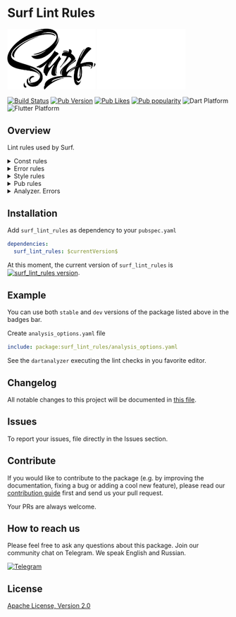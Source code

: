 # Surf Lint Rules

<img src="https://raw.githubusercontent.com/surfstudio/flutter-open-source/main/assets/logo_black.png#gh-light-mode-only" width="200">
<img src="https://raw.githubusercontent.com/surfstudio/flutter-open-source/main/assets/logo_white.png#gh-dark-mode-only" width="200">

[![Build Status](https://shields.io/github/actions/workflow/status/surfstudio/flutter-surf-lint-rules/on_pull_request.yml?logo=github&logoColor=white)](https://github.com/surfstudio/flutter-surf-lint-rules)
[![Pub Version](https://img.shields.io/pub/v/surf_lint_rules?logo=dart&logoColor=white)](https://pub.dev/packages/surf_lint_rules)
[![Pub Likes](https://badgen.net/pub/likes/surf_lint_rules)](https://pub.dev/packages/surf_lint_rules)
[![Pub popularity](https://badgen.net/pub/popularity/surf_lint_rules)](https://pub.dev/packages/surf_lint_rules/score)
![Dart Platform](https://badgen.net/pub/dart-platform/surf_lint_rules)
![Flutter Platform](https://badgen.net/pub/flutter-platform/surf_lint_rules)

## Overview

Lint rules used by Surf.

<details><summary>Const rules</summary><br/>
    <ul>
      <li> <a href="https://dart-lang.github.io/linter/lints/prefer_const_constructors.html">prefer_const_constructors</a> </li>
      <li> <a href="https://dart-lang.github.io/linter/lints/prefer_const_constructors_in_immutables.html">prefer_const_constructors_in_immutables</a> </li>
      <li> <a href="https://dart-lang.github.io/linter/lints/prefer_const_declarations.html">prefer_const_declarations</a> </li>
      <li> <a href="https://dart-lang.github.io/linter/lints/prefer_const_literals_to_create_immutables.html">prefer_const_literals_to_create_immutables</a> </li>
      <li> <a href="https://dart-lang.github.io/linter/lints/unnecessary_const.html">unnecessary_const</a> </li>
      <li> <a href="https://dart-lang.github.io/linter/lints/unnecessary_late.html">unnecessary_late</a> </li>
    </ul>
</details>

<details><summary>Error rules</summary><br/>
    <ul>
      <li> <a href="https://dart-lang.github.io/linter/lints/always_use_package_imports.html">always_use_package_imports</a> </li>
      <li> <a href="https://dart-lang.github.io/linter/lints/avoid_dynamic_calls.html">avoid_dynamic_calls</a> </li>
      <li> <a href="https://dart-lang.github.io/linter/lints/avoid_empty_else.html">avoid_empty_else</a> </li>
      <li> <a href="https://dart-lang.github.io/linter/lints/avoid_print.html">avoid_print</a> </li>
      <li> <a href="https://dart-lang.github.io/linter/lints/avoid_relative_lib_imports.html">avoid_relative_lib_imports</a> </li>
      <li> <a href="https://dart-lang.github.io/linter/lints/avoid_returning_null_for_future.html">avoid_returning_null_for_future</a> </li>
      <li> <a href="https://dart-lang.github.io/linter/lints/avoid_slow_async_io.html">avoid_slow_async_io</a> </li>
      <li> <a href="https://dart-lang.github.io/linter/lints/avoid_type_to_string.html">avoid_type_to_string</a> </li>
      <li> <a href="https://dart-lang.github.io/linter/lints/avoid_types_as_parameter_names.html">avoid_types_as_parameter_names</a> </li>
      <li> <a href="https://dart-lang.github.io/linter/lints/avoid_web_libraries_in_flutter.html">avoid_web_libraries_in_flutter</a> </li>
      <li> <a href="https://dart-lang.github.io/linter/lints/cancel_subscriptions.html">cancel_subscriptions</a> </li>
      <li> <a href="https://dart-lang.github.io/linter/lints/close_sinks.html">close_sinks</a> </li>
      <li> <a href="https://dart-lang.github.io/linter/lints/comment_references.html">comment_references</a> </li>
      <li> <a href="https://dart-lang.github.io/linter/lints/control_flow_in_finally.html">control_flow_in_finally</a> </li>
      <li> <a href="https://dart-lang.github.io/linter/lints/empty_statements.html">empty_statements</a> </li>
      <li> <a href="https://dart-lang.github.io/linter/lints/hash_and_equals.html">hash_and_equals</a> </li>
      <li> <a href="https://dart-lang.github.io/linter/lints/iterable_contains_unrelated_type.html">iterable_contains_unrelated_type</a> </li>
      <li> <a href="https://dart-lang.github.io/linter/lints/list_remove_unrelated_type.html">list_remove_unrelated_type</a> </li>
      <li> <a href="https://dart-lang.github.io/linter/lints/literal_only_boolean_expressions.html">literal_only_boolean_expressions</a> </li>
      <li> <a href="https://dart-lang.github.io/linter/lints/no_adjacent_strings_in_list.html">no_adjacent_strings_in_list</a> </li>
      <li> <a href="https://dart-lang.github.io/linter/lints/no_duplicate_case_values.html">no_duplicate_case_values</a> </li>
      <li> <a href="https://dart-lang.github.io/linter/lints/no_logic_in_create_state.html">no_logic_in_create_state</a> </li>
      <li> <a href="https://dart-lang.github.io/linter/lints/prefer_void_to_null.html">prefer_void_to_null</a> </li>
      <li> <a href="https://dart-lang.github.io/linter/lints/test_types_in_equals.html">test_types_in_equals</a> </li>
      <li> <a href="https://dart-lang.github.io/linter/lints/throw_in_finally.html">throw_in_finally</a> </li>
      <li> <a href="https://dart-lang.github.io/linter/lints/unnecessary_statements.html">unnecessary_statements</a> </li>
      <li> <a href="https://dart-lang.github.io/linter/lints/unrelated_type_equality_checks.html">unrelated_type_equality_checks</a> </li>
      <li> <a href="https://dart-lang.github.io/linter/lints/unsafe_html.html">unsafe_html</a> </li>
      <li> <a href="https://dart-lang.github.io/linter/lints/use_build_context_synchronously.html">use_build_context_synchronously</a> </li>
      <li> <a href="https://dart-lang.github.io/linter/lints/use_key_in_widget_constructors.html">use_key_in_widget_constructors</a> </li>
      <li> <a href="https://dart-lang.github.io/linter/lints/valid_regexps.html">valid_regexps</a>  </li>
    </ul>
</details>

<details><summary>Style rules</summary><br/>
    <ul>
      <li> <a href="https://dart-lang.github.io/linter/lints/always_declare_return_types.html">always_declare_return_types</a> </li>
      <li> <a href="https://dart-lang.github.io/linter/lints/always_put_required_named_parameters_first.html">always_put_required_named_parameters_first</a> </li>
      <li> <a href="https://dart-lang.github.io/linter/lints/always_require_non_null_named_parameters.html">always_require_non_null_named_parameters</a> </li>
      <li> <a href="https://dart-lang.github.io/linter/lints/annotate_overrides.html">annotate_overrides</a> </li>
      <li> <a href="https://dart-lang.github.io/linter/lints/avoid_annotating_with_dynamic.html">avoid_annotating_with_dynamic</a> </li>
      <li> <a href="https://dart-lang.github.io/linter/lints/avoid_bool_literals_in_conditional_expressions.html">avoid_bool_literals_in_conditional_expressions</a> </li>
      <li> <a href="https://dart-lang.github.io/linter/lints/avoid_catches_without_on_clauses.html">avoid_catches_without_on_clauses</a> </li>
      <li> <a href="https://dart-lang.github.io/linter/lints/avoid_catching_errors.html">avoid_catching_errors</a> </li>
      <li> <a href="https://dart-lang.github.io/linter/lints/avoid_equals_and_hash_code_on_mutable_classes.html">avoid_equals_and_hash_code_on_mutable_classes </a> </li>
      <li> <a href="https://dart-lang.github.io/linter/lints/avoid_escaping_inner_quotes.html">avoid_escaping_inner_quotes</a> </li>
      <li> <a href="https://dart-lang.github.io/linter/lints/avoid_field_initializers_in_const_classes.html">avoid_field_initializers_in_const_classes</a> </li>
      <li> <a href="https://dart-lang.github.io/linter/lints/avoid_function_literals_in_foreach_calls.html">avoid_function_literals_in_foreach_calls</a> </li>
      <li> <a href="https://dart-lang.github.io/linter/lints/avoid_implementing_value_types.html">avoid_implementing_value_types</a> </li>
      <li> <a href="https://dart-lang.github.io/linter/lints/avoid_init_to_null.html">avoid_init_to_null</a> </li>
      <li> <a href="https://dart-lang.github.io/linter/lints/avoid_js_rounded_ints.html">avoid_js_rounded_ints</a> </li>
      <li> <a href="https://dart-lang.github.io/linter/lints/avoid_multiple_declarations_per_line.html">avoid_multiple_declarations_per_line</a> </li>
      <li> <a href="https://dart-lang.github.io/linter/lints/avoid_null_checks_in_equality_operators.html">avoid_null_checks_in_equality_operators</a> </li>
      <li> <a href="https://dart-lang.github.io/linter/lints/avoid_positional_boolean_parameters.html">avoid_positional_boolean_parameters</a> </li>
      <li> <a href="https://dart-lang.github.io/linter/lints/avoid_private_typedef_functions.html">avoid_private_typedef_functions</a> </li>
      <li> <a href="https://dart-lang.github.io/linter/lints/avoid_redundant_argument_values.html">avoid_redundant_argument_values</a> </li>
      <li> <a href="https://dart-lang.github.io/linter/lints/avoid_renaming_method_parameters.html">avoid_renaming_method_parameters</a> </li>
      <li> <a href="https://dart-lang.github.io/linter/lints/avoid_return_types_on_setters.html">avoid_return_types_on_setters</a> </li>
      <li> <a href="https://dart-lang.github.io/linter/lints/avoid_returning_null.html">avoid_returning_null</a> </li>
      <li> <a href="https://dart-lang.github.io/linter/lints/avoid_returning_null_for_void.html">avoid_returning_null_for_void</a> </li>
      <li> <a href="https://dart-lang.github.io/linter/lints/avoid_returning_this.html">avoid_returning_this</a> </li>
      <li> <a href="https://dart-lang.github.io/linter/lints/avoid_setters_without_getters.html">avoid_setters_without_getters</a> </li>
      <li> <a href="https://dart-lang.github.io/linter/lints/avoid_shadowing_type_parameters.html">avoid_shadowing_type_parameters</a> </li>
      <li> <a href="https://dart-lang.github.io/linter/lints/avoid_single_cascade_in_expression_statements.html">avoid_single_cascade_in_expression_statements</a> </li>
      <li> <a href="https://dart-lang.github.io/linter/lints/avoid_types_on_closure_parameters.html">avoid_types_on_closure_parameters</a> </li>
      <li> <a href="https://dart-lang.github.io/linter/lints/avoid_unnecessary_containers.html">avoid_unnecessary_containers</a> </li>
      <li> <a href="https://dart-lang.github.io/linter/lints/avoid_unused_constructor_parameters.html">avoid_unused_constructor_parameters</a> </li>
      <li> <a href="https://dart-lang.github.io/linter/lints/avoid_void_async.html">avoid_void_async</a> </li>
      <li> <a href="https://dart-lang.github.io/linter/lints/await_only_futures.html">await_only_futures</a> </li>
      <li> <a href="https://dart-lang.github.io/linter/lints/camel_case_extensions.html">camel_case_extensions</a> </li>
      <li> <a href="https://dart-lang.github.io/linter/lints/camel_case_types.html">camel_case_types</a> </li>
      <li> <a href="https://dart-lang.github.io/linter/lints/cascade_invocations.html">cascade_invocations</a> </li>
      <li> <a href="https://dart-lang.github.io/linter/lints/constant_identifier_names.html">constant_identifier_names</a> </li>
      <li> <a href="https://dart-lang.github.io/linter/lints/curly_braces_in_flow_control_structures.html">curly_braces_in_flow_control_structures</a> </li>
      <li> <a href="https://dart-lang.github.io/linter/lints/deprecated_consistency.html">deprecated_consistency</a> </li>
      <li> <a href="https://dart-lang.github.io/linter/lints/directives_ordering.html">directives_ordering</a> </li>
      <li> <a href="https://dart-lang.github.io/linter/lints/do_not_use_environment.html">do_not_use_environment</a> </li>
      <li> <a href="https://dart-lang.github.io/linter/lints/empty_catches.html">empty_catches</a> </li>
      <li> <a href="https://dart-lang.github.io/linter/lints/empty_constructor_bodies.html">empty_constructor_bodies</a> </li>
      <li> <a href="https://dart-lang.github.io/linter/lints/exhaustive_cases.html">exhaustive_cases</a> </li>
      <li> <a href="https://dart-lang.github.io/linter/lints/file_names.html">file_names</a> </li>
      <li> <a href="https://dart-lang.github.io/linter/lints/implementation_imports.html">implementation_imports</a> </li>
      <li> <a href="https://dart-lang.github.io/linter/lints/leading_newlines_in_multiline_strings.html">leading_newlines_in_multiline_strings</a> </li>
      <li> <a href="https://dart-lang.github.io/linter/lints/library_names.html">library_names</a> </li>
      <li> <a href="https://dart-lang.github.io/linter/lints/library_prefixes.html">library_prefixes</a> </li>
      <li> <a href="https://dart-lang.github.io/linter/lints/missing_whitespace_between_adjacent_strings.html">missing_whitespace_between_adjacent_strings</a> </li>
      <li> <a href="https://dart-lang.github.io/linter/lints/no_runtimeType_toString.html">no_runtimeType_toString</a> </li>
      <li> <a href="https://dart-lang.github.io/linter/lints/non_constant_identifier_names.html">non_constant_identifier_names</a> </li>
      <li> <a href="https://dart-lang.github.io/linter/lints/null_closures.html">null_closures</a> </li>
      <li> <a href="https://dart-lang.github.io/linter/lints/omit_local_variable_types.html">omit_local_variable_types</a> </li>
      <li> <a href="https://dart-lang.github.io/linter/lints/one_member_abstracts.html">one_member_abstracts</a> </li>
      <li> <a href="https://dart-lang.github.io/linter/lints/only_throw_errors.html">only_throw_errors</a> </li>
      <li> <a href="https://dart-lang.github.io/linter/lints/overridden_fields.html">overridden_fields</a> </li>
      <li> <a href="https://dart-lang.github.io/linter/lints/package_api_docs.html">package_api_docs</a> </li>
      <li> <a href="https://dart-lang.github.io/linter/lints/parameter_assignments.html">parameter_assignments</a> </li>
      <li> <a href="https://dart-lang.github.io/linter/lints/prefer_adjacent_string_concatenation.html">prefer_adjacent_string_concatenation</a> </li>
      <li> <a href="https://dart-lang.github.io/linter/lints/prefer_asserts_in_initializer_lists.html">prefer_asserts_in_initializer_lists</a> </li>
      <li> <a href="https://dart-lang.github.io/linter/lints/prefer_collection_literals.html">prefer_collection_literals</a> </li>
      <li> <a href="https://dart-lang.github.io/linter/lints/prefer_conditional_assignment.html">prefer_conditional_assignment</a> </li>
      <li> <a href="https://dart-lang.github.io/linter/lints/prefer_constructors_over_static_methods.html">prefer_constructors_over_static_methods</a> </li>
      <li> <a href="https://dart-lang.github.io/linter/lints/prefer_contains.html">prefer_contains</a> </li>
      <li> <a href="https://dart-lang.github.io/linter/lints/prefer_equal_for_default_values.html">prefer_equal_for_default_values</a> </li>
      <li> <a href="https://dart-lang.github.io/linter/lints/prefer_final_fields.html">prefer_final_fields</a> </li>
      <li> <a href="https://dart-lang.github.io/linter/lints/prefer_final_in_for_each.html">prefer_final_in_for_each</a> </li>
      <li> <a href="https://dart-lang.github.io/linter/lints/prefer_final_locals.html">prefer_final_locals</a> </li>
      <li> <a href="https://dart-lang.github.io/linter/lints/prefer_for_elements_to_map_fromIterable.html">prefer_for_elements_to_map_fromIterable</a> </li>
      <li> <a href="https://dart-lang.github.io/linter/lints/prefer_function_declarations_over_variables.html">prefer_function_declarations_over_variables</a> </li>
      <li> <a href="https://dart-lang.github.io/linter/lints/prefer_generic_function_type_aliases.html">prefer_generic_function_type_aliases</a> </li>
      <li> <a href="https://dart-lang.github.io/linter/lints/prefer_if_elements_to_conditional_expressions.html">prefer_if_elements_to_conditional_expressions</a> </li>
      <li> <a href="https://dart-lang.github.io/linter/lints/prefer_if_null_operators.html">prefer_if_null_operators</a> </li>
      <li> <a href="https://dart-lang.github.io/linter/lints/prefer_initializing_formals.html">prefer_initializing_formals</a> </li>
      <li> <a href="https://dart-lang.github.io/linter/lints/prefer_inlined_adds.html">prefer_inlined_adds</a> </li>
      <li> <a href="https://dart-lang.github.io/linter/lints/prefer_interpolation_to_compose_strings.html">prefer_interpolation_to_compose_strings</a> </li>
      <li> <a href="https://dart-lang.github.io/linter/lints/prefer_is_empty.html">prefer_is_empty</a> </li>
      <li> <a href="https://dart-lang.github.io/linter/lints/prefer_is_not_empty.html">prefer_is_not_empty</a> </li>
      <li> <a href="https://dart-lang.github.io/linter/lints/prefer_is_not_operator.html">prefer_is_not_operator</a> </li>
      <li> <a href="https://dart-lang.github.io/linter/lints/prefer_iterable_whereType.html">prefer_iterable_whereType</a> </li>
      <li> <a href="https://dart-lang.github.io/linter/lints/prefer_mixin.html">prefer_mixin</a> </li>
      <li> <a href="https://dart-lang.github.io/linter/lints/prefer_null_aware_operators.html">prefer_null_aware_operators</a> </li>
      <li> <a href="https://dart-lang.github.io/linter/lints/prefer_single_quotes.html">prefer_single_quotes</a> </li>
      <li> <a href="https://dart-lang.github.io/linter/lints/prefer_spread_collections.html">prefer_spread_collections</a> </li>
      <li> <a href="https://dart-lang.github.io/linter/lints/prefer_typing_uninitialized_variables.html">prefer_typing_uninitialized_variables</a> </li>
      <li> <a href="https://dart-lang.github.io/linter/lints/provide_deprecation_message.html">provide_deprecation_message</a> </li>
      <li> <a href="https://dart-lang.github.io/linter/lints/public_member_api_docs.html">public_member_api_docs</a> (set to false) </li>
      <li> <a href="https://dart-lang.github.io/linter/lints/recursive_getters.html">recursive_getters</a> </li>
      <li> <a href="https://dart-lang.github.io/linter/lints/sized_box_for_whitespace.html">sized_box_for_whitespace</a> </li>
      <li> <a href="https://dart-lang.github.io/linter/lints/slash_for_doc_comments.html">slash_for_doc_comments</a> </li>
      <li> <a href="https://dart-lang.github.io/linter/lints/sort_child_properties_last.html">sort_child_properties_last</a> (set to false)</li>
      <li> <a href="https://dart-lang.github.io/linter/lints/sort_constructors_first.html">sort_constructors_first</a> (set to false) </li>
      <li> <a href="https://dart-lang.github.io/linter/lints/sort_unnamed_constructors_first.html">sort_unnamed_constructors_first</a> (set to false) </li>
      <li> <a href="https://dart-lang.github.io/linter/lints/type_annotate_public_apis.html">type_annotate_public_apis</a> </li>
      <li> <a href="https://dart-lang.github.io/linter/lints/type_init_formals.html">type_init_formals</a> </li>
      <li> <a href="https://dart-lang.github.io/linter/lints/unawaited_futures.html">unawaited_futures</a> </li>
      <li> <a href="https://dart-lang.github.io/linter/lints/unnecessary_await_in_return.html">unnecessary_await_in_return</a> </li>
      <li> <a href="https://dart-lang.github.io/linter/lints/unnecessary_brace_in_string_interps.html">unnecessary_brace_in_string_interps</a> </li>
      <li> <a href="https://dart-lang.github.io/linter/lints/unnecessary_getters_setters.html">unnecessary_getters_setters</a> </li>
      <li> <a href="https://dart-lang.github.io/linter/lints/unnecessary_lambdas.html">unnecessary_lambdas</a> </li>
      <li> <a href="https://dart-lang.github.io/linter/lints/unnecessary_new.html">unnecessary_new</a> </li>
      <li> <a href="https://dart-lang.github.io/linter/lints/unnecessary_null_aware_assignments.html">unnecessary_null_aware_assignments</a> </li>
      <li> <a href="https://dart-lang.github.io/linter/lints/unnecessary_null_checks.html">unnecessary_null_checks</a> </li>
      <li> <a href="https://dart-lang.github.io/linter/lints/unnecessary_null_in_if_null_operators.html">unnecessary_null_in_if_null_operators</a> </li>
      <li> <a href="https://dart-lang.github.io/linter/lints/unnecessary_nullable_for_final_variable_declarations.html">unnecessary_nullable_for_final_variable_declarations</a> </li>
      <li> <a href="https://dart-lang.github.io/linter/lints/unnecessary_overrides.html">unnecessary_overrides</a> </li>
      <li> <a href="https://dart-lang.github.io/linter/lints/unnecessary_parenthesis.html">unnecessary_parenthesis</a> </li>
      <li> <a href="https://dart-lang.github.io/linter/lints/unnecessary_raw_strings.html">unnecessary_raw_strings</a> </li>
      <li> <a href="https://dart-lang.github.io/linter/lints/unnecessary_string_escapes.html">unnecessary_string_escapes</a> </li>
      <li> <a href="https://dart-lang.github.io/linter/lints/unnecessary_string_interpolations.html">unnecessary_string_interpolations</a> </li>
      <li> <a href="https://dart-lang.github.io/linter/lints/unnecessary_this.html">unnecessary_this</a> </li>
      <li> <a href="https://dart-lang.github.io/linter/lints/use_full_hex_values_for_flutter_colors.html">use_full_hex_values_for_flutter_colors</a> </li>
      <li> <a href="https://dart-lang.github.io/linter/lints/use_function_type_syntax_for_parameters.html">use_function_type_syntax_for_parameters</a> </li>
      <li> <a href="https://dart-lang.github.io/linter/lints/use_if_null_to_convert_nulls_to_bools.html">use_if_null_to_convert_nulls_to_bools</a> </li>
      <li> <a href="https://dart-lang.github.io/linter/lints/use_is_even_rather_than_modulo.html">use_is_even_rather_than_modulo</a> </li>
      <li> <a href="https://dart-lang.github.io/linter/lints/use_late_for_private_fields_and_variables.html">use_late_for_private_fields_and_variables</a> </li>
      <li> <a href="https://dart-lang.github.io/linter/lints/use_named_constants.html">use_named_constants</a> </li>
      <li> <a href="https://dart-lang.github.io/linter/lints/use_raw_strings.html">use_raw_strings</a> </li>
      <li> <a href="https://dart-lang.github.io/linter/lints/use_rethrow_when_possible.html">use_rethrow_when_possible</a> </li>
      <li> <a href="https://dart-lang.github.io/linter/lints/use_setters_to_change_properties.html">use_setters_to_change_properties</a> </li>
      <li> <a href="https://dart-lang.github.io/linter/lints/use_string_buffers.html">use_string_buffers</a> </li>
      <li> <a href="https://dart-lang.github.io/linter/lints/use_to_and_as_if_applicable.html">use_to_and_as_if_applicable</a> </li>
      <li> <a href="https://dart-lang.github.io/linter/lints/void_checks.html">void_checks</a> </li>
      <li> <a href="https://dart-lang.github.io/linter/lints/lines_longer_than_80_chars.html">lines_longer_than_80_chars</a>  (set to false)</li>
      <li> <a href="https://dart-lang.github.io/linter/lints/flutter_style_todos.html">flutter_style_todos</a> </li>
      <li> <a href="https://dart-lang.github.io/linter/lints/conditional_uri_does_not_exist.html">conditional_uri_does_not_exist</a> </li>
      <li> <a href="https://dart-lang.github.io/linter/lints/no_leading_underscores_for_library_prefixes.html">no_leading_underscores_for_library_prefixes</a> </li>
      <li> <a href="https://dart-lang.github.io/linter/lints/no_leading_underscores_for_local_identifiers.html">no_leading_underscores_for_local_identifiers</a> </li>
      <li> <a href="https://dart-lang.github.io/linter/lints/secure_pubspec_urls.html">secure_pubspec_urls</a> </li>
      <li> <a href="https://dart-lang.github.io/linter/lints/sized_box_shrink_expand.html">sized_box_shrink_expand</a> </li>
      <li> <a href="https://dart-lang.github.io/linter/lints/use_decorated_box.html">use_decorated_box</a> </li>
      <li> <a href="https://dart-lang.github.io/linter/lints/use_colored_box.html">use_colored_box</a> </li>
      </ul>
</details>

<details><summary>Pub rules</summary><br/>
    <ul>
      <li> <a href="https://dart-lang.github.io/linter/lints/package_names.html">package_names</a> </li>
      <li> <a href="https://dart-lang.github.io/linter/lints/sort_pub_dependencies.html">sort_pub_dependencies</a> </li>
    </ul>
</details>

<details><summary>Analyzer. Errors</summary><br/>
    <ul>
      <li> <a href="https://dart-lang.github.io/linter/lints/always_use_package_imports.html">always_use_package_imports</a> </li>
      <li> <a href="https://dart-lang.github.io/linter/lints/avoid_dynamic_calls.html">avoid_dynamic_calls</a>  </li>
      <li> <a href="https://dart-lang.github.io/linter/lints/avoid_empty_else.html">avoid_empty_else</a> </li>
      <li> <a href="https://dart-lang.github.io/linter/lints/avoid_print.html">avoid_print</a> </li>
      <li> <a href="https://dart-lang.github.io/linter/lints/avoid_relative_lib_imports.html">avoid_relative_lib_imports</a> </li>
      <li> <a href="https://dart-lang.github.io/linter/lints/avoid_returning_null_for_future.html">avoid_returning_null_for_future</a> </li>
      <li> <a href="https://dart-lang.github.io/linter/lints/avoid_slow_async_io.html">avoid_slow_async_io</a> </li>
      <li> <a href="https://dart-lang.github.io/linter/lints/avoid_type_to_string.html">avoid_type_to_string</a> </li>
      <li> <a href="https://dart-lang.github.io/linter/lints/avoid_types_as_parameter_names.html">avoid_types_as_parameter_names</a> </li>
      <li> <a href="https://dart-lang.github.io/linter/lints/avoid_web_libraries_in_flutter.html">avoid_web_libraries_in_flutter</a> </li>
      <li> <a href="https://dart-lang.github.io/linter/lints/cancel_subscriptions.html">cancel_subscriptions</a> </li>
      <li> <a href="https://dart-lang.github.io/linter/lints/close_sinks.html">close_sinks</a> </li>
      <li> <a href="https://dart-lang.github.io/linter/lints/comment_references.html">comment_references</a> </li>
      <li> <a href="https://dart-lang.github.io/linter/lints/control_flow_in_finally.html">control_flow_in_finally</a> </li>
      <li> <a href="https://dart-lang.github.io/linter/lints/empty_statements.html">empty_statements</a> </li>
      <li> <a href="https://dart-lang.github.io/linter/lints/hash_and_equals.html">hash_and_equals</a> </li>
      <li> <a href="https://dart-lang.github.io/linter/lints/iterable_contains_unrelated_type.html">iterable_contains_unrelated_type</a> </li>
      <li> <a href="https://dart-lang.github.io/linter/lints/list_remove_unrelated_type.html">list_remove_unrelated_type</a> </li>
      <li> <a href="https://dart-lang.github.io/linter/lints/literal_only_boolean_expressions.html">literal_only_boolean_expressions</a> </li>
      <li> <a href="https://dart-lang.github.io/linter/lints/no_adjacent_strings_in_list.html">no_adjacent_strings_in_list</a> </li>
      <li> <a href="https://dart-lang.github.io/linter/lints/no_duplicate_case_values.html">no_duplicate_case_values</a> </li>
      <li> <a href="https://dart-lang.github.io/linter/lints/no_logic_in_create_state.html">no_logic_in_create_state</a> </li>
      <li> <a href="https://dart-lang.github.io/linter/lints/prefer_void_to_null.html">prefer_void_to_null</a> </li>
      <li> <a href="https://dart-lang.github.io/linter/lints/test_types_in_equals.html">test_types_in_equals</a> </li>
      <li> <a href="https://dart-lang.github.io/linter/lints/throw_in_finally.html">throw_in_finally</a> </li>
      <li> <a href="https://dart-lang.github.io/linter/lints/unnecessary_statements.html">unnecessary_statements</a> </li>
      <li> <a href="https://dart-lang.github.io/linter/lints/unrelated_type_equality_checks.html">unrelated_type_equality_checks</a> </li>
      <li> <a href="https://dart-lang.github.io/linter/lints/unsafe_html">unsafe_html</a> </li>
      <li> <a href="https://dart-lang.github.io/linter/lints/use_build_context_synchronously.html">use_build_context_synchronously</a> </li>
      <li> <a href="https://dart-lang.github.io/linter/lints/use_key_in_widget_constructors.html">use_key_in_widget_constructors</a> </li>
      <li> <a href="https://dart-lang.github.io/linter/lints/valid_regexps.html">valid_regexps</a> </li>
    </ul>
</details>

## Installation

Add `surf_lint_rules` as dependency to your `pubspec.yaml`

```yaml
dependencies:
  surf_lint_rules: $currentVersion$
```

<p>At this moment, the current version of <code>surf_lint_rules</code> is <a href="https://pub.dev/packages/surf_lint_rules"><img style="vertical-align:middle;" src="https://img.shields.io/pub/v/surf_lint_rules.svg" alt="surf_lint_rules version"></a>.</p>

## Example

You can use both `stable` and `dev` versions of the package listed above in the badges bar.

Create `analysis_options.yaml` file

```yaml
include: package:surf_lint_rules/analysis_options.yaml
```

See the `dartanalyzer` executing the lint checks in you favorite editor.

## Changelog

All notable changes to this project will be documented in [this file](./CHANGELOG.md).

## Issues

To report your issues, file directly in the Issues section.

## Contribute

If you would like to contribute to the package (e.g. by improving the documentation, fixing a bug or adding a cool new
feature), please read our [contribution guide](./CONTRIBUTING.md) first and send us your pull request.

Your PRs are always welcome.

## How to reach us

Please feel free to ask any questions about this package. Join our community chat on Telegram. We speak English and
Russian.

[![Telegram](https://img.shields.io/badge/chat-on%20Telegram-blue.svg)](https://t.me/SurfGear)

## License

[Apache License, Version 2.0](https://www.apache.org/licenses/LICENSE-2.0)
